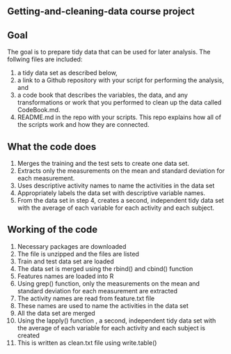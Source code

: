 ## Getting-and-cleaning-data course project

## Goal
The goal is to prepare tidy data that can be used for later analysis. 
The follwing files are included:
1) a tidy data set as described below, 
2) a link to a Github repository with your script for performing the analysis, and 
3) a code book that describes the variables, the data, and any transformations or work that you performed to clean up the data called CodeBook.md.
4) README.md in the repo with your scripts. This repo explains how all of the scripts work and how they are connected.

## What the code does
1) Merges the training and the test sets to create one data set.
2) Extracts only the measurements on the mean and standard deviation for each measurement.
3) Uses descriptive activity names to name the activities in the data set
4) Appropriately labels the data set with descriptive variable names.
5) From the data set in step 4, creates a second, independent tidy data set with the average of each variable for each activity and each subject.

## Working of the code
1.	Necessary packages are downloaded 
2.	The file is unzipped and the files are listed
3.	Train and test data set are loaded 
4.	The data set is merged using the rbind() and cbind() function
5.	Features names are loaded into R
6.	Using grep()  function, only the measurements on the mean and standard deviation for each measurement are extracted 
7.	The activity names are read from feature.txt file
8.	These names are used to name the activities in the data set
9.	All the data set are merged
10.	Using the lapply() function , a second, independent tidy data set with the average of each variable for each activity and each subject is created 
11.	This is written as clean.txt file using write.table()

